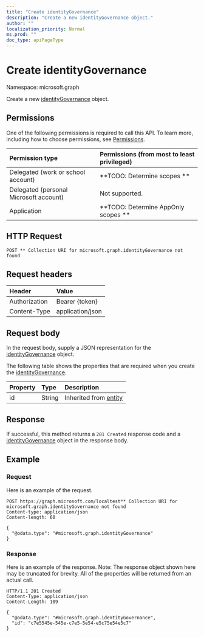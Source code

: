 ```yaml
---
title: "Create identityGovernance"
description: "Create a new identityGovernance object."
author: ""
localization_priority: Normal
ms.prod: ""
doc_type: apiPageType
---
```


# Create identityGovernance

Namespace: microsoft.graph

Create a new [identityGovernance](../resources/identitygovernance.md) object.

## Permissions
One of the following permissions is required to call this API. To learn more, including how to choose permissions, see [Permissions](/concepts/permissions-reference.md).

|Permission type|Permissions (from most to least privileged)|
|:---|:---|
|Delegated (work or school account)|**TODO: Determine scopes **|
|Delegated (personal Microsoft account)|Not supported.|
|Application|**TODO: Determine AppOnly scopes **|

## HTTP Request
<!-- {
  "blockType": "ignored"
}
-->
``` http
POST ** Collection URI for microsoft.graph.identityGovernance not found
```

## Request headers
|Header|Value|
|:---|:---|
|Authorization|Bearer {token}|
|Content-Type|application/json|

## Request body
In the request body, supply a JSON representation for the [identityGovernance](../resources/identitygovernance.md) object.

The following table shows the properties that are required when you create the [identityGovernance](../resources/identitygovernance.md).

|Property|Type|Description|
|:---|:---|:---|
|id|String| Inherited from [entity](../resources/entity.md)|



## Response
If successful, this method returns a `201 Created` response code and a [identityGovernance](../resources/identitygovernance.md) object in the response body.

## Example

### Request
Here is an example of the request.
<!-- {
  "blockType": "request",
  "name": "create_identitygovernance_from_"
}
-->
``` http
POST https://graph.microsoft.com/localtest** Collection URI for microsoft.graph.identityGovernance not found
Content-type: application/json
Content-length: 60

{
  "@odata.type": "#microsoft.graph.identityGovernance"
}
```

### Response
Here is an example of the response. Note: The response object shown here may be truncated for brevity. All of the properties will be returned from an actual call.
<!-- {
  "blockType": "response",
  "truncated": true,
  "@odata.type": "microsoft.graph.identitygovernance"
}
-->
``` http
HTTP/1.1 201 Created
Content-Type: application/json
Content-Length: 109

{
  "@odata.type": "#microsoft.graph.identityGovernance",
  "id": "c7e5545e-545e-c7e5-5e54-e5c75e54e5c7"
}
```

